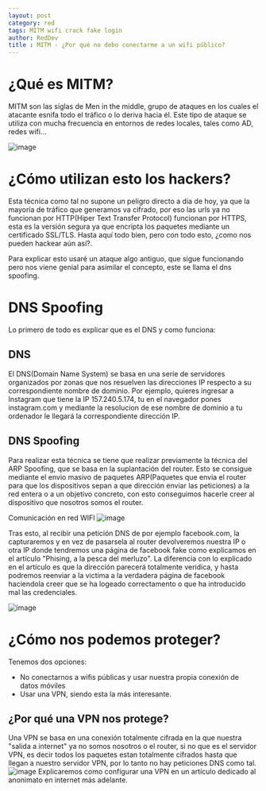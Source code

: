 ```yaml
---
layout: post
category: red
tags: MITM wifi crack fake login 
author: RedDev
title : MITM - ¿Por qué no debo conectarme a un wifi público?
---
```


# ¿Qué es MITM?
MITM son las siglas de Men in the middle, grupo de ataques en los cuales el atacante esnifa todo el tráfico o lo deriva hacia él.
Este tipo de ataque se utiliza con mucha frecuencia en entornos de redes locales, tales como AD, redes wifi...

![image](https://github.com/reycotallo98/reycotallo98.github.io/assets/93315382/3476fa1b-f6d2-44d1-80b5-2eeb2fc3597a)

# ¿Cómo utilizan esto los hackers?
Esta técnica como tal no supone un peligro directo a dia de hoy, ya que la mayoría de tráfico que generamos va cifrado,
por eso las urls ya no funcionan por HTTP(Hiper Text Transfer Protocol) funcionan por HTTPS, esta es la versión segura ya que encripta los paquetes mediante un certificado SSL/TLS. Hasta aquí todo bien, pero con todo esto, ¿como nos pueden hackear aún así?.

Para explicar esto usaré un ataque algo antiguo, que sigue funcionando pero nos viene genial para asimilar el concepto, este se llama el dns spoofing.

# DNS Spoofing
Lo primero de todo es explicar que es el DNS y como funciona:

## DNS
El DNS(Domain Name System) se basa en una seríe de servidores organizados por zonas que nos resuelven las direcciones IP respecto a su correspondiente nombre de dominio.
Por ejemplo, quieres ingresar a Instagram que tiene la IP 157.240.5.174, tu en el navegador pones instagram.com y mediante la resolucion de ese nombre de dominio a tu ordenador le llegará la correspondiente dirección IP.

## DNS Spoofing
Para realizar esta técnica se tiene que realizar previamente la técnica del ARP Spoofing, que se basa en la suplantación del router.
Esto se consigue mediante el envio masivo de paquetes ARP(Paquetes que envia el router para que los dispositivos sepan a que dirección enviar las peticiones) a la red entera o a un objetivo concreto, con esto conseguimos hacerle creer al dispositivo que nosotros somos el router.

Comunicación en red WIFI
![image](https://github.com/reycotallo98/reycotallo98.github.io/assets/93315382/e3a80847-e6e5-4171-951f-f7d31f7c571c)

Tras esto, al recibir una petición DNS de por ejemplo facebook.com, la capturaremos y en vez de pasarsela al router devolveremos nuestra IP o otra IP donde tendremos una página de facebook fake como explicamos en el artículo "Phising, a la pesca del merluzo".
La diferencia con lo explicado en el artículo es que la dirección parecerá totalmente veridica, y hasta podremos reenviar a la victima a la verdadera página de facebook haciendola creer que se ha logeado correctamento o que ha introducido mal las credenciales.

![image](https://github.com/reycotallo98/reycotallo98.github.io/assets/93315382/a61394a1-467e-4fc1-a9da-82255a4708e8)

# ¿Cómo nos podemos proteger?
Tenemos dos opciones:
- No conectarnos a wifis públicas y usar nuestra propia conexión de datos móviles
- Usar una VPN, siendo esta la más interesante.

## ¿Por qué una VPN nos protege?
Una VPN se basa en una conexión totalmente cifrada en la que nuestra "salida a internet" ya no somos nosotros o el router, si no que es el servidor VPN, es decir todos los paquetes estan totalmente cifrados hasta que llegan a nuestro servidor VPN, por lo tanto no hay peticiones DNS como tal.
![image](https://github.com/reycotallo98/reycotallo98.github.io/assets/93315382/5e6a43ac-08ce-46ad-8e27-780eb68deae5)
Explicaremos como configurar una VPN en un artículo dedicado al anonimato en internet más adelante.
